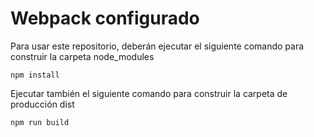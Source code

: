# Webpack configurado

Para usar este repositorio, deberán ejecutar el siguiente comando para construir la carpeta node_modules  
```
npm install
```

Ejecutar también el siguiente comando para construir la carpeta de producción dist 
```
npm run build
```
